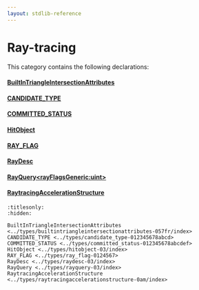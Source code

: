 ```yaml
---
layout: stdlib-reference
---
```

# Ray-tracing

This category contains the following declarations:

#### [BuiltInTriangleIntersectionAttributes](builtintriangleintersectionattributes-057fr/index.md)

#### [CANDIDATE\_TYPE](candidate_type-012345678abcd.md)

#### [COMMITTED\_STATUS](committed_status-012345678abcdef.md)

#### [HitObject](hitobject-03/index.md)

#### [RAY\_FLAG](ray_flag-0124567.md)

#### [RayDesc](raydesc-03/index.md)

#### [RayQuery\<rayFlagsGeneric:uint\>](rayquery-03/index.md)

#### [RaytracingAccelerationStructure](raytracingaccelerationstructure-0am/index.md)


```{toctree}
:titlesonly:
:hidden:

BuiltInTriangleIntersectionAttributes <../types/builtintriangleintersectionattributes-057fr/index>
CANDIDATE_TYPE <../types/candidate_type-012345678abcd>
COMMITTED_STATUS <../types/committed_status-012345678abcdef>
HitObject <../types/hitobject-03/index>
RAY_FLAG <../types/ray_flag-0124567>
RayDesc <../types/raydesc-03/index>
RayQuery <../types/rayquery-03/index>
RaytracingAccelerationStructure <../types/raytracingaccelerationstructure-0am/index>
```

<script>
// Fix .md links to .html when on ReadTheDocs
if (window.location.hostname.includes('readthedocs') || 
    window.location.hostname.includes('rtfd.io')) {
  document.addEventListener('DOMContentLoaded', function() {
    const links = document.querySelectorAll('a');
    links.forEach(link => {
      const href = link.getAttribute('href');
      if (href && href.includes('.md')) {
        // This regex will handle .md links with or without fragment identifiers or query parameters
        link.href = link.href.replace(/(.+)\.md(#[^?]*)?(\?.*)?$/, '$1.html$2$3');
      }
    });
  });
}
</script>
